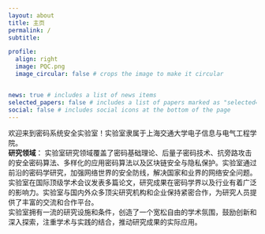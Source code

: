 ```yaml
---
layout: about
title: 主页
permalink: /
subtitle: 

profile:
  align: right
  image: PQC.png
  image_circular: false # crops the image to make it circular


news: true # includes a list of news items
selected_papers: false # includes a list of papers marked as "selected={true}"
social: false # includes social icons at the bottom of the page
---
```


欢迎来到密码系统安全实验室！实验室隶属于上海交通大学电子信息与电气工程学院。  
**研究领域**： 实验室研究领域覆盖了密码基础理论、后量子密码技术、抗旁路攻击的安全密码算法、多样化的应用密码算法以及区块链安全与隐私保护。实验室通过前沿的密码学研究，加强网络世界的安全防线，解决国家和业界的网络安全问题。  
实验室在国际顶级学术会议发表多篇论文，研究成果在密码学界以及行业有着广泛的影响力。实验室与国内外众多顶尖研究机构和企业保持紧密合作，为研究人员提供了丰富的交流和合作平台。  
实验室拥有一流的研究设施和条件，创造了一个宽松自由的学术氛围，鼓励创新和深入探索，注重学术与实践的结合，推动研究成果的实际应用。  

